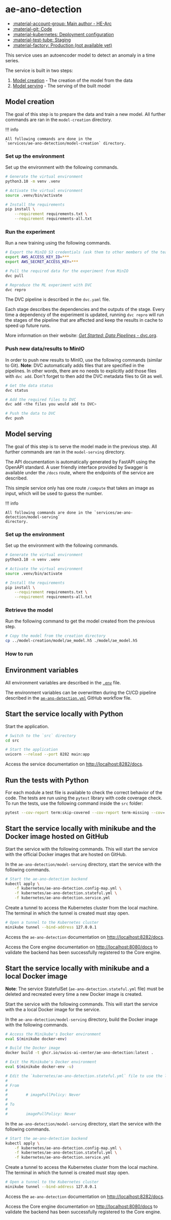 # ae-ano-detection

- [:material-account-group: Main author - HE-Arc](https://www.hes-so.ch/swiss-ai-center/equipe)
- [:material-git: Code](https://github.com/swiss-ai-center/ae-ano-detection-service)
- [:material-kubernetes: Deployment configuration](https://github.com/swiss-ai-center/ae-ano-detection-service/tree/main/model-serving/kubernetes)
- [:material-test-tube: Staging](https://ae-ano-detection-swiss-ai-center.kube.isc.heia-fr.ch)
- [:material-factory: Production (not available yet)](https://ae-ano-detection.swiss-ai-center.ch)

This service uses an autoencoder model to detect an anomaly in a time series.

The service is built in two steps:

1. [Model creation](#model-creation) - The creation of the model from the data
2. [Model serving](#model-serving) - The serving of the built model

## Model creation

The goal of this step is to prepare the data and train a new model. All further
commands are ran in the `model-creation` directory.

!!! info

    All following commands are done in the
    `services/ae-ano-detection/model-creation` directory.

### Set up the environment

Set up the environment with the following commands.

```sh
# Generate the virtual environment
python3.10 -m venv .venv

# Activate the virtual environment
source .venv/bin/activate

# Install the requirements
pip install \
    --requirement requirements.txt \
    --requirement requirements-all.txt
```

### Run the experiment

Run a new training using the following commands.

```sh
# Export the MinIO S3 credentials (ask them to other members of the team)
export AWS_ACCESS_KEY_ID=***
export AWS_SECRET_ACCESS_KEY=***

# Pull the required data for the experiment from MinIO
dvc pull

# Reproduce the ML experiment with DVC
dvc repro
```

The DVC pipeline is described in the `dvc.yaml` file.

Each stage describes the dependencies and the outputs of the stage. Every time a
dependency of the experiment is updated, running `dvc repro` will run the stages
of the pipeline that are affected and keep the results in cache to speed up
future runs.

More information on their website:
[_Get Started: Data Pipelines_ - dvc.org](https://dvc.org/doc/start/data-management/data-pipelines).

### Push new data/results to MinIO

In order to push new results to MinIO, use the following commands (similar to
Git). **Note**: DVC automatically adds files that are specified in the
pipelines. In other words, there are no needs to explicitly add those files with
`dvc add`. Don't forget to then add the DVC metadata files to Git as well.

```sh
# Get the data status
dvc status

# Add the required files to DVC
dvc add <the files you would add to DVC>

# Push the data to DVC
dvc push
```

## Model serving

The goal of this step is to serve the model made in the previous step. All
further commands are ran in the `model-serving` directory.

The API documentation is automatically generated by FastAPI using the OpenAPI
standard. A user friendly interface provided by Swagger is available under the
`/docs` route, where the endpoints of the service are described.

This simple service only has one route `/compute` that takes an image as input,
which will be used to guess the number.

!!! info

    All following commands are done in the `services/ae-ano-detection/model-serving`
    directory.

### Set up the environment

Set up the environment with the following commands.

```sh
# Generate the virtual environment
python3.10 -m venv .venv

# Activate the virtual environment
source .venv/bin/activate

# Install the requirements
pip install \
    --requirement requirements.txt \
    --requirement requirements-all.txt
```

### Retrieve the model

Run the following command to get the model created from the previous step.

```sh
# Copy the model from the creation directory
cp ../model-creation/model/ae_model.h5 ./model/ae_model.h5
```

### How to run

## Environment variables

All environment variables are described in the
[`.env`](https://github.com/swiss-ai-center/core-engine/blob/main/services/ae-ano-detection/model-serving/.env)
file.

The environment variables can be overwritten during the CI/CD pipeline described
in the
[`ae-ano-detection.yml`](https://github.com/swiss-ai-center/core-engine/blob/main/.github/workflows/ae-ano-detection.yml)
GitHub workflow file.

## Start the service locally with Python

Start the application.

```sh
# Switch to the `src` directory
cd src

# Start the application
uvicorn --reload --port 8282 main:app
```

Access the service documentation on <http://localhost:8282/docs>.

## Run the tests with Python

For each module a test file is available to check the correct behavior of the
code. The tests are run using the `pytest` library with code coverage check. To
run the tests, use the following command inside the `src` folder:

```sh
pytest --cov-report term:skip-covered --cov-report term-missing --cov=. -s --cov-config=.coveragerc
```

## Start the service locally with minikube and the Docker image hosted on GitHub

Start the service with the following commands. This will start the service with
the official Docker images that are hosted on GitHub.

In the `ae-ano-detection/model-serving` directory, start the service with the
following commands.

```sh
# Start the ae-ano-detection backend
kubectl apply \
    -f kubernetes/ae-ano-detection.config-map.yml \
    -f kubernetes/ae-ano-detection.stateful.yml \
    -f kubernetes/ae-ano-detection.service.yml
```

Create a tunnel to access the Kubernetes cluster from the local machine. The
terminal in which the tunnel is created must stay open.

```sh
# Open a tunnel to the Kubernetes cluster
minikube tunnel --bind-address 127.0.0.1
```

Access the `ae-ano-detection` documentation on <http://localhost:8282/docs>.

Access the Core engine documentation on <http://localhost:8080/docs> to validate
the backend has been successfully registered to the Core engine.

## Start the service locally with minikube and a local Docker image

**Note**: The service StatefulSet (`ae-ano-detection.stateful.yml` file) must be
deleted and recreated every time a new Docker image is created.

Start the service with the following commands. This will start the service with
the a local Docker image for the service.

In the `ae-ano-detection/model-serving` directory, build the Docker image with
the following commands.

```sh
# Access the Minikube's Docker environment
eval $(minikube docker-env)

# Build the Docker image
docker build -t ghcr.io/swiss-ai-center/ae-ano-detection:latest .

# Exit the Minikube's Docker environment
eval $(minikube docker-env -u)

# Edit the `kubernetes/ae-ano-detection.stateful.yml` file to use the local image by uncommented the line `imagePullPolicy`
#
# From
#
#        # imagePullPolicy: Never
#
# To
#
#        imagePullPolicy: Never
```

In the `ae-ano-detection/model-serving` directory, start the service with the
following commands.

```sh
# Start the ae-ano-detection backend
kubectl apply \
    -f kubernetes/ae-ano-detection.config-map.yml \
    -f kubernetes/ae-ano-detection.stateful.yml \
    -f kubernetes/ae-ano-detection.service.yml
```

Create a tunnel to access the Kubernetes cluster from the local machine. The
terminal in which the tunnel is created must stay open.

```sh
# Open a tunnel to the Kubernetes cluster
minikube tunnel --bind-address 127.0.0.1
```

Access the `ae-ano-detection` documentation on <http://localhost:8282/docs>.

Access the Core engine documentation on <http://localhost:8080/docs> to validate
the backend has been successfully registered to the Core engine.
